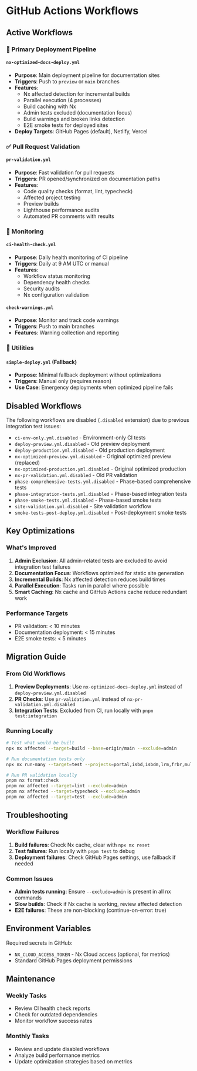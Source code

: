 # GitHub Actions Workflows

## Active Workflows

### 🚀 Primary Deployment Pipeline

#### `nx-optimized-docs-deploy.yml`
- **Purpose**: Main deployment pipeline for documentation sites
- **Triggers**: Push to `preview` or `main` branches
- **Features**:
  - Nx affected detection for incremental builds
  - Parallel execution (4 processes)
  - Build caching with Nx
  - Admin tests excluded (documentation focus)
  - Build warnings and broken links detection
  - E2E smoke tests for deployed sites
- **Deploy Targets**: GitHub Pages (default), Netlify, Vercel

### ✅ Pull Request Validation

#### `pr-validation.yml`
- **Purpose**: Fast validation for pull requests
- **Triggers**: PR opened/synchronized on documentation paths
- **Features**:
  - Code quality checks (format, lint, typecheck)
  - Affected project testing
  - Preview builds
  - Lighthouse performance audits
  - Automated PR comments with results

### 🏥 Monitoring

#### `ci-health-check.yml`
- **Purpose**: Daily health monitoring of CI pipeline
- **Triggers**: Daily at 9 AM UTC or manual
- **Features**:
  - Workflow status monitoring
  - Dependency health checks
  - Security audits
  - Nx configuration validation

#### `check-warnings.yml`
- **Purpose**: Monitor and track code warnings
- **Triggers**: Push to main branches
- **Features**: Warning collection and reporting

### 🔧 Utilities

#### `simple-deploy.yml` (Fallback)
- **Purpose**: Minimal fallback deployment without optimizations
- **Triggers**: Manual only (requires reason)
- **Use Case**: Emergency deployments when optimized pipeline fails

## Disabled Workflows

The following workflows are disabled (`.disabled` extension) due to previous integration test issues:

- `ci-env-only.yml.disabled` - Environment-only CI tests
- `deploy-preview.yml.disabled` - Old preview deployment
- `deploy-production.yml.disabled` - Old production deployment
- `nx-optimized-preview.yml.disabled` - Original optimized preview (replaced)
- `nx-optimized-production.yml.disabled` - Original optimized production
- `nx-pr-validation.yml.disabled` - Old PR validation
- `phase-comprehensive-tests.yml.disabled` - Phase-based comprehensive tests
- `phase-integration-tests.yml.disabled` - Phase-based integration tests
- `phase-smoke-tests.yml.disabled` - Phase-based smoke tests
- `site-validation.yml.disabled` - Site validation workflow
- `smoke-tests-post-deploy.yml.disabled` - Post-deployment smoke tests

## Key Optimizations

### What's Improved
1. **Admin Exclusion**: All admin-related tests are excluded to avoid integration test failures
2. **Documentation Focus**: Workflows optimized for static site generation
3. **Incremental Builds**: Nx affected detection reduces build times
4. **Parallel Execution**: Tasks run in parallel where possible
5. **Smart Caching**: Nx cache and GitHub Actions cache reduce redundant work

### Performance Targets
- PR validation: < 10 minutes
- Documentation deployment: < 15 minutes
- E2E smoke tests: < 5 minutes

## Migration Guide

### From Old Workflows
1. **Preview Deployments**: Use `nx-optimized-docs-deploy.yml` instead of `deploy-preview.yml.disabled`
2. **PR Checks**: Use `pr-validation.yml` instead of `nx-pr-validation.yml.disabled`
3. **Integration Tests**: Excluded from CI, run locally with `pnpm test:integration`

### Running Locally
```bash
# Test what would be built
npx nx affected --target=build --base=origin/main --exclude=admin

# Run documentation tests only
npx nx run-many --target=test --projects=portal,isbd,isbdm,lrm,frbr,muldicat,unimarc,@ifla/theme

# Run PR validation locally
pnpm nx format:check
pnpm nx affected --target=lint --exclude=admin
pnpm nx affected --target=typecheck --exclude=admin
pnpm nx affected --target=test --exclude=admin
```

## Troubleshooting

### Workflow Failures
1. **Build failures**: Check Nx cache, clear with `npx nx reset`
2. **Test failures**: Run locally with `pnpm test` to debug
3. **Deployment failures**: Check GitHub Pages settings, use fallback if needed

### Common Issues
- **Admin tests running**: Ensure `--exclude=admin` is present in all nx commands
- **Slow builds**: Check if Nx cache is working, review affected detection
- **E2E failures**: These are non-blocking (continue-on-error: true)

## Environment Variables

Required secrets in GitHub:
- `NX_CLOUD_ACCESS_TOKEN` - Nx Cloud access (optional, for metrics)
- Standard GitHub Pages deployment permissions

## Maintenance

### Weekly Tasks
- Review CI health check reports
- Check for outdated dependencies
- Monitor workflow success rates

### Monthly Tasks
- Review and update disabled workflows
- Analyze build performance metrics
- Update optimization strategies based on metrics